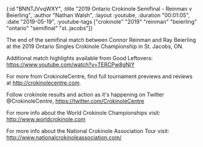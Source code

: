{:id "BNNTJVvqWXY",
 :title "2019 Ontario Crokinole Semifinal - Reinman v Beierling",
 :author "Nathan Walsh",
 :layout :youtube,
 :duration "00:01:05",
 :date "2019-05-19",
 :youtube-tags
 ["crokinole"
  "2019"
  "reinman"
  "beierling"
  "ontario"
  "semifinal"
  "st. jacobs"]}


The end of the semifinal match between Connor Reinman and Ray Beierling at the 2019 Ontario Singles Crokinole Championship in St. Jacobs, ON. 

Additional match highlights available from Good Leftovers: https://www.youtube.com/watch?v=TERCPw8gNjY

For more from CrokinoleCentre, find full tournament previews and reviews at http://crokinolecentre.com. 

Follow crokinole results and action as it's happening on Twitter @CrokinoleCentre, https://twitter.com/CrokinoleCentre 

For more info about the World Crokinole Championships visit: http://www.worldcrokinole.com 

For more info about the National Crokinole Association Tour visit: http://www.nationalcrokinoleassociation.com/
